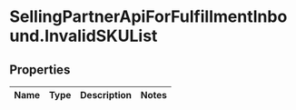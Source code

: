 # SellingPartnerApiForFulfillmentInbound.InvalidSKUList

## Properties
Name | Type | Description | Notes
------------ | ------------- | ------------- | -------------
